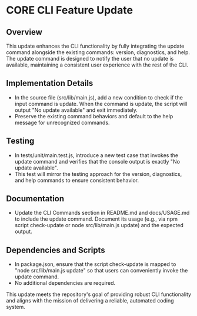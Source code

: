 # CORE CLI Feature Update

## Overview
This update enhances the CLI functionality by fully integrating the update command alongside the existing commands: version, diagnostics, and help. The update command is designed to notify the user that no update is available, maintaining a consistent user experience with the rest of the CLI.

## Implementation Details
- In the source file (src/lib/main.js), add a new condition to check if the input command is update. When the command is update, the script will output "No update available" and exit immediately.
- Preserve the existing command behaviors and default to the help message for unrecognized commands.

## Testing
- In tests/unit/main.test.js, introduce a new test case that invokes the update command and verifies that the console output is exactly "No update available".
- This test will mirror the testing approach for the version, diagnostics, and help commands to ensure consistent behavior.

## Documentation
- Update the CLI Commands section in README.md and docs/USAGE.md to include the update command. Document its usage (e.g., via npm script check-update or node src/lib/main.js update) and the expected output.

## Dependencies and Scripts
- In package.json, ensure that the script check-update is mapped to "node src/lib/main.js update" so that users can conveniently invoke the update command.
- No additional dependencies are required.

This update meets the repository's goal of providing robust CLI functionality and aligns with the mission of delivering a reliable, automated coding system.
